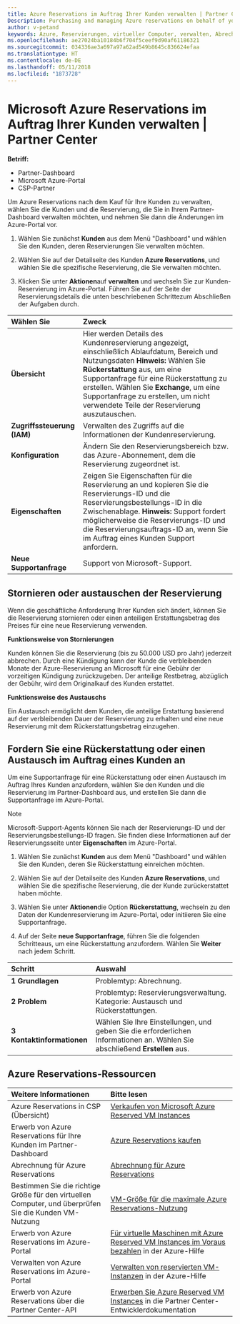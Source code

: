 ```yaml
---
title: Azure Reservations im Auftrag Ihrer Kunden verwalten | Partner Center
Description: Purchasing and managing Azure reservations on behalf of your customers.
author: v-petand
keywords: Azure, Reservierungen, virtueller Computer, verwalten, Abrechnung, kaufen
ms.openlocfilehash: ae27024ba10184b6f704f5ceef9d90af61186321
ms.sourcegitcommit: 034336ae3a697a97a62ad549b8645c836624efaa
ms.translationtype: HT
ms.contentlocale: de-DE
ms.lasthandoff: 05/11/2018
ms.locfileid: "1873728"
---
```

# <a name="manage-microsoft-azure-reservations-on-behalf-of-your-customers"></a>Microsoft Azure Reservations im Auftrag Ihrer Kunden verwalten | Partner Center

**Betriff:**

-  Partner-Dashboard
-  Microsoft Azure-Portal
-  CSP-Partner

Um Azure Reservations nach dem Kauf für Ihre Kunden zu verwalten, wählen Sie die Kunden und die Reservierung, die Sie in Ihrem Partner-Dashboard verwalten möchten, und nehmen Sie dann die Änderungen im Azure-Portal vor. 

1. Wählen Sie zunächst **Kunden** aus dem Menü "Dashboard" und wählen Sie den Kunden, deren Reservierungen Sie verwalten möchten. 

2. Wählen Sie auf der Detailseite des Kunden **Azure Reservations**, und wählen Sie die spezifische Reservierung, die Sie verwalten möchten.  

3. Klicken Sie unter **Aktionen**auf **verwalten** und wechseln Sie zur Kunden-Reservierung im Azure-Portal. Führen Sie auf der Seite der Reservierungsdetails die unten beschriebenen Schrittezum Abschließen der Aufgaben durch.  

|**Wählen Sie**   |**Zweck**    |
|:-----------------------------|:-----------------|
|**Übersicht**   |Hier werden Details des Kundenreservierung angezeigt, einschließlich Ablaufdatum, Bereich und Nutzungsdaten **Hinweis:** Wählen Sie **Rückerstattung** aus, um eine Supportanfrage für eine Rückerstattung zu erstellen. Wählen Sie **Exchange**, um eine Supportanfrage zu erstellen, um nicht verwendete Teile der Reservierung auszutauschen.  
|**Zugriffssteuerung (IAM)**   |Verwalten des Zugriffs auf die Informationen der Kundenreservierung.|
|**Konfiguration**   |Ändern Sie den Reservierungsbereich bzw. das Azure-Abonnement, dem die Reservierung zugeordnet ist.    |
|**Eigenschaften**   |Zeigen Sie Eigenschaften für die Reservierung an und kopieren Sie die Reservierungs-ID und die Reservierungsbestellungs-ID in die Zwischenablage. **Hinweis:** Support fordert möglicherweise die Reservierungs-ID und die Reservierungsauftrags-ID an, wenn Sie im Auftrag eines Kunden Support anfordern.    |
|**Neue Supportanfrage**    |Support von Microsoft-Support.   |
 
## <a name="cancel-or-exchange-a-reservation"></a>Stornieren oder austauschen der Reservierung 
Wenn die geschäftliche Anforderung Ihrer Kunden sich ändert, können Sie die Reservierung stornieren oder einen anteiligen Erstattungsbetrag des Preises für eine neue Reservierung verwenden. 

**Funktionsweise von Stornierungen**

Kunden können Sie die Reservierung (bis zu 50.000 USD pro Jahr) jederzeit abbrechen. Durch eine Kündigung kann der Kunde die verbleibenden Monate der Azure-Reservierung an Microsoft für eine Gebühr der vorzeitigen Kündigung zurückzugeben. Der anteilige Restbetrag, abzüglich der Gebühr, wird dem Originalkauf des Kunden erstattet. 

**Funktionsweise des Austauschs** 

Ein Austausch ermöglicht dem Kunden, die anteilige Erstattung basierend auf der verbleibenden Dauer der Reservierung zu erhalten und eine neue Reservierung mit dem Rückerstattungsbetrag einzugehen.   

## <a name="request-a-refund-or-exchange-on-behalf-of-a-customer"></a>Fordern Sie eine Rückerstattung oder einen Austausch im Auftrag eines Kunden an 

Um eine Supportanfrage für eine Rückerstattung oder einen Austausch im Auftrag Ihres Kunden anzufordern, wählen Sie den Kunden und die Reservierung im Partner-Dashboard aus, und erstellen Sie dann die Supportanfrage im Azure-Portal. 

>[!NOTE]
>Microsoft-Support-Agents können Sie nach der Reservierungs-ID und der Reservierungsbestellungs-ID fragen. Sie finden diese Informationen auf der Reservierungsseite unter **Eigenschaften** im Azure-Portal. 

1. Wählen Sie zunächst **Kunden** aus dem Menü "Dashboard" und wählen Sie den Kunden, deren Sie Rückerstattung einreichen möchten. 

2. Wählen Sie auf der Detailseite des Kunden **Azure Reservations**, und wählen Sie die spezifische Reservierung, die der Kunde zurückerstattet haben möchte.  

3. Wählen Sie unter **Aktionen**die Option **Rückerstattung**, wechseln zu den Daten der Kundenreservierung im Azure-Portal, oder initiieren Sie eine Supportanfrage.  

4. Auf der Seite **neue Supportanfrage**, führen Sie die folgenden Schritteaus, um eine Rückerstattung anzufordern. Wählen Sie **Weiter** nach jedem Schritt. 

|**Schritt**   |**Auswahl**    |
|:-----------------------------|:-----------------|
|**1 Grundlagen**   |Problemtyp: Abrechnung.  |
|**2 Problem**   |Problemtyp: Reservierungsverwaltung. Kategorie: Austausch und Rückerstattungen. |
|**3 Kontaktinformationen**   |Wählen Sie Ihre Einstellungen, und geben Sie die erforderlichen Informationen an. Wählen Sie abschließend **Erstellen** aus.   |

## <a name="azure-reservations-resources"></a>Azure Reservations-Ressourcen
|**Weitere Informationen**   |**Bitte lesen**    |
|:-----------------------------|:-----------------|
|Azure Reservations in CSP (Übersicht)  | [Verkaufen von Microsoft Azure Reserved VM Instances](azure-reservations.md) |
|Erwerb von Azure Reservations für Ihre Kunden im Partner-Dashboard   |[Azure Reservations kaufen](azure-reservations-buying.md) |
|Abrechnung für Azure Reservations   |[Abrechnung für Azure Reservations](azure-reservations-billing.md)   |
|Bestimmen Sie die richtige Größe für den virtuellen Computer, und überprüfen Sie die Kunden VM-Nutzung   |[VM-Größe für die maximale Azure Reservations-Nutzung](azure-usage.md)   |
|Erwerb von Azure Reservations im Azure-Portal | [Für virtuelle Maschinen mit Azure Reserved VM Instances im Voraus bezahlen](https://docs.microsoft.com/azure/virtual-machines/windows/prepay-reserved-vm-instances) in der Azure-Hilfe |
|Verwalten von Azure Reservations im Azure-Portal   |[Verwalten von reservierten VM-Instanzen](https://docs.microsoft.com/azure/billing/billing-manage-reserved-vm-instance) in der Azure-Hilfe  |
|Erwerb von Azure Reservations über die Partner Center-API | [Erwerben Sie Azure Reserved VM Instances](https://docs.microsoft.com/partner-center/develop/purchase-azure-reserved-vm-instances) in die Partner Center-Entwicklerdokumentation

